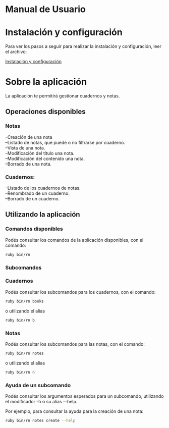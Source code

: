 # Manual de Usuario

# Instalación y configuración

Para ver los pasos a seguir para realizar la instalación y configuración, leer el archivo:

[Instalación y configuración](Instalacion%20y%20configuracion.md)

# Sobre la aplicación

La aplicación te permitirá gestionar cuadernos y notas.

## Operaciones disponibles

### Notas

–Creación de una nota  
–Listado de notas, que puede o no filtrarse por cuaderno.  
–Vista de una nota.  
–Modificación del título una nota.  
–Modificación del contenido una nota.  
–Borrado de una nota.  

### Cuadernos:

–Listado de los cuadernos de notas.  
–Renombrado de un cuaderno.  
–Borrado de un cuaderno.  

## Utilizando la aplicación

### Comandos disponibles

Podés consultar los comandos de la aplicación disponibles, con el comando:

```bash
ruby bin/rn
```

### Subcomandos

### Cuadernos

Podés consultar los subcomandos para los cuadernos, con el comando:

```bash
ruby bin/rn books
```

o utilizando el alias

```bash
ruby bin/rn b
```

### Notas

Podés consultar los subcomandos para las notas, con el comando:

```bash
ruby bin/rn notes
```

o utilizando el alias

```bash
ruby bin/rn n
```

### Ayuda de un subcomando

Podés consultar los argumentos esperados para un subcomando, utilizando el modificador -h o su alias --help.

Por ejemplo, para consultar la ayuda para la creación de una nota:

```bash
ruby bin/rn notes create --help
```



